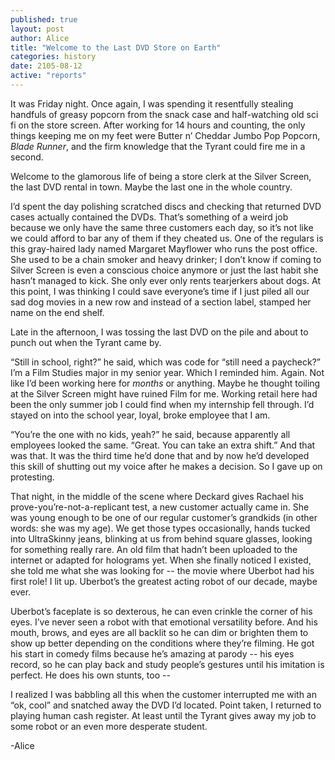 ```yaml
---
published: true
layout: post
author: Alice
title: "Welcome to the Last DVD Store on Earth"
categories: history
date: 2105-08-12
active: "reports"
---
```



It was Friday night. Once again, I was spending it resentfully stealing handfuls of greasy popcorn from the snack case and half-watching old sci fi on the store screen. After working for 14 hours and counting, the only things keeping me on my feet were Butter n’ Cheddar Jumbo Pop Popcorn, _Blade Runner_, and the firm knowledge that the Tyrant could fire me in a second. 

Welcome to the glamorous life of being a store clerk at the Silver Screen, the last DVD rental in town. Maybe the last one in the whole country.

I’d spent the day polishing scratched discs and checking that returned DVD cases actually contained the DVDs. That’s something of a weird job because we only have the same three customers each day, so it’s not like we could afford to bar any of them if they cheated us. One of the regulars is this gray-haired lady named Margaret Mayflower who runs the post office. She used to be a chain smoker and heavy drinker; I don’t know if coming to Silver Screen is even a conscious choice anymore or just the last habit she hasn’t managed to kick. She only ever only rents tearjerkers about dogs. At this point, I was thinking I could save everyone’s time if I just piled all our sad dog movies in a new row and instead of a section label, stamped her name on the end shelf. 

Late in the afternoon, I was tossing the last DVD on the pile and about to punch out when the Tyrant came by. 

“Still in school, right?” he said, which was code for “still need a paycheck?” I’m a Film Studies major in my senior year. Which I reminded him. Again. Not like I’d been working here for _months_ or anything. Maybe he thought toiling at the Silver Screen might have ruined Film for me. Working retail here had been the only summer job I could find when my internship fell through. I’d stayed on into the school year, loyal, broke employee that I am.

“You’re the one with no kids, yeah?” he said, because apparently all employees looked the same. “Great. You can take an extra shift.” And that was that. It was the third time he’d done that and by now he’d developed this skill of shutting out my voice after he makes a decision. So I gave up on protesting.

That night, in the middle of the scene where Deckard gives Rachael his prove-you’re-not-a-replicant test, a new customer actually came in. She was young enough to be one of our regular customer’s grandkids (in other words: she was my age). We get those types occasionally, hands tucked into UltraSkinny jeans, blinking at us from behind square glasses, looking for something really rare. An old film that hadn’t been uploaded to the internet or adapted for holograms yet. When she finally noticed I existed, she told me what she was looking for -- the movie where Uberbot had his first role! I lit up. Uberbot’s the greatest acting robot of our decade, maybe ever.

Uberbot’s faceplate is so dexterous, he can even crinkle the corner of his eyes. I’ve never seen a robot with that emotional versatility before. And his mouth, brows, and eyes are all backlit so he can dim or brighten them to show up better depending on the conditions where they’re filming. He got his start in comedy films because he’s amazing at parody -- his eyes record, so he can play back and study people’s gestures until his imitation is perfect. He does his own stunts, too -- 

I realized I was babbling all this when the customer interrupted me with an “ok, cool” and snatched away the DVD I’d located. Point taken, I returned to playing human cash register. At least until the Tyrant gives away my job to some robot or an even more desperate student. 

-Alice
